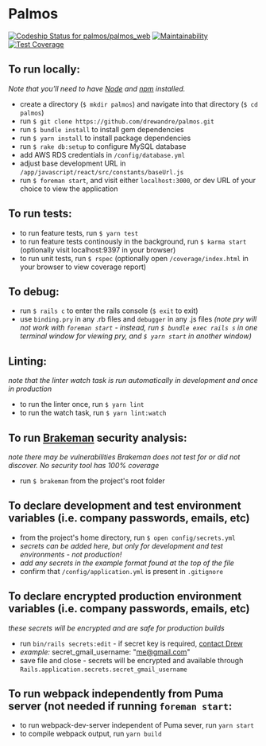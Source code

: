 # Palmos

[ ![Codeship Status for palmos/palmos_web](https://app.codeship.com/projects/a034b610-c695-0135-9eb9-1e50aff0702d/status?branch=master)](https://app.codeship.com/projects/261212)
[![Maintainability](https://api.codeclimate.com/v1/badges/0cf406f698d95459e5a4/maintainability)](https://codeclimate.com/github/drewandre/palmos/maintainability)
[![Test Coverage](https://api.codeclimate.com/v1/badges/0cf406f698d95459e5a4/test_coverage)](https://codeclimate.com/github/drewandre/palmos/test_coverage)

## To run locally:
_Note that you’ll need to have [Node](https://nodejs.org/en/) and [npm](https://www.npmjs.com/) installed._
* create a directory (`$ mkdir palmos`) and navigate into that directory (`$ cd palmos`)
* run `$ git clone https://github.com/drewandre/palmos.git`
* run `$ bundle install` to install gem dependencies
* run `$ yarn install` to install package dependencies
* run `$ rake db:setup` to configure MySQL database
* add AWS RDS credentials in `/config/database.yml`
* adjust base development URL in `/app/javascript/react/src/constants/baseUrl.js`
* run `$ foreman start`, and visit either `localhost:3000`, or dev URL of your choice to view the application

## To run tests:

* to run feature tests, run `$ yarn test`
* to run feature tests continously in the background, run `$ karma start` (optionally visit localhost:9397 in your browser)
* to run unit tests, run `$ rspec` (optionally open `/coverage/index.html` in your browser to view coverage report)

## To debug:
* run `$ rails c` to enter the rails console (`$ exit` to exit)
* use `binding.pry` in any .rb files and `debugger` in any  .js files _(note pry will not work with `foreman start` - instead, run `$ bundle exec rails s` in one terminal window for viewing pry, and `$ yarn start` in another window)_

## Linting:

_note that the linter watch task is run automatically in development and once in production_

* to run the linter once, run `$ yarn lint`
* to run the watch task, run `$ yarn lint:watch`

## To run [Brakeman](https://brakemanscanner.org/) security analysis:
_note there may be vulnerabilities Brakeman does not test for or did not discover. No security tool has 100% coverage_
* run `$ brakeman` from the project's root folder

## To declare development and test environment variables (i.e. company passwords, emails, etc)

* from the project's home directory, run `$ open config/secrets.yml`
* _secrets can be added here, but only for development and test environments - not production!_
* _add any secrets in the example format found at the top of the file_
* confirm that `/config/application.yml` is present in `.gitignore`

## To declare encrypted production environment variables (i.e. company passwords, emails, etc)

_these secrets will be encrypted and are safe for production builds_

* run `bin/rails secrets:edit` - if secret key is required, <a href="mailto:drewjamesandre@gmail.com">contact Drew</a>
* _example:_ secret_gmail_username: "me@gmail.com"
* save file and close - secrets will be encrypted and available through `Rails.application.secrets.secret_gmail_username`

## To run webpack independently from Puma server (not needed if running `foreman start`:

* to run webpack-dev-server independent of Puma sever, run `yarn start`
* to compile webpack output, run `yarn build`
